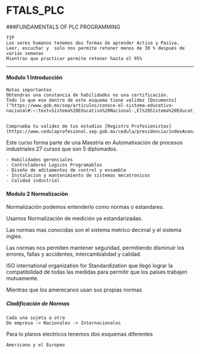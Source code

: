 # FTALS_PLC
###FUNDAMENTALS OF PLC PROGRAMMING


    TIP
    Los seres humanos tenemos dos formas de aprender Activa y Pasiva.
    Leer, escuchar y  solo nos permite retener menos de 30 % después de varias semanas
    Mientras que practicar permite retener hasta el 95%

_______________________________________________

    

#### Modulo 1 Introducción


    Notas importantes
    Obtendras una constancia de habilidades no una certificación.
    Todo lo que ese dentro de este esquema tiene validez [Documento]("https://www.gob.mx/sep/articulos/conoce-el-sistema-educativo-nacional#:~:text=Sistema%20Educativo%20Nacional-,El%20Sistema%20Educativo%20Nacional%20est%C3%A1%20compuesto%20por%20los%20tipos%3A%20B%C3%A1sico,niveles%20Preescolar%2C%20Primaria%20y%20Secundaria.")


    Comprueba tu validez de tus estudios [Registro Profesionistas](https://www.cedulaprofesional.sep.gob.mx/cedula/presidencia/indexAvanzada.action)


Este curso forma parte de una Maestria en Automatixación de procesos industriales 27 cursos que son 5 diplomados.

    - Habilidades gerenciales
    - Controladores Logicos Programables
    - Diseño de aditamentos de control y ensamble
    - Instalacion y mantenimiento de sistemas mecatronicos
    - Calidad industrial


#### Modulo 2 Normalización

Normalización podemos entenderlo como normas o estandares. 

Usamos Normalización de medición ya estandarizadas.

Las normas mas conocidas son el sistema metrico decimal y el sistema ingles.

Las normas nos permiten mantener seguridad, permitiendo disminuir los errores, fallas y accidentes, intercambialidad y calidad.

ISO international organization for Standardization que llegó lograr la compatibilidad de todas las medidas para permitir que los paises trabajen mutuamente.

Mientras que los amerecanos usan sus propias normas

##### Cladificación de Normas
    Cada una sujeta a otra
    De empresa -> Nacionales -> Internacionales

Para lo planos electricos tenemos dos esquemas diferentes
    
    Americano y el Europeo